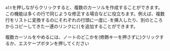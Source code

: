`alt`を押しながらクリックすると、複数のカーソルを作成することができます。この機能は多くの行で同じような修正する場合などに役立ちます。例えば、複数行をリストに変換するのにそれぞれの行頭に一度に`-`を挿入したり、別のところからコピーしてきた一連のリンクに`[[`を追加することができます。

複数カーソルをやめるには、ノートのどこかを(修飾キーを押さずに)クリックするか、エスケープボタンを押してください